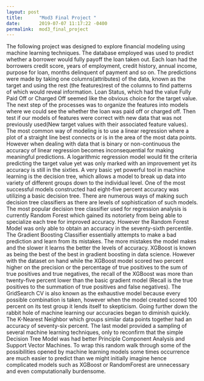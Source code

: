 ```yaml
---
layout: post
title:      "Mod3 Final Project "
date:       2019-07-07 11:17:22 -0400
permalink:  mod3_final_project
---
```


  The following project was designed to explore financial modeling using machine learning techniques. The database employed was used to predict whether a borrower would fully payoff the loan taken out. Each loan had the borrowers credit score, years of employment, credit history, annual income, purpose for loan, months delinquent of payment and so on. The predictions were made by taking one columns(attributes) of the data, known as the target and using the rest (the features)rest of the columns to find patterns of which would reveal information. Loan Status, which had the value Fully Paid Off or Charged Off seemed like the obvious choice for the target value.
The next step of the processes was to organize the features into models where we could see the whether the loan was paid off or charged off. Then test if our models of features were correct with new data that was not previously used(New target values with their associated feature values). The most common way of modeling is to use a linear regression where a plot of a straight line best connects or is in the area of the most data points. However when dealing with data that is binary or non-continuous the accuracy of linear regression becomes inconsequential for making meaningful predictions. A logarithmic regression model would fit the criteria predicting the target value yet was only marked with an improvement yet its accuracy is still in the sixties.
A very basic yet powerful tool in machine learning is the decision tree, which allows a model to break up data into variety of different groups down to the individual level. One of the most successful models constructed had eight-five percent accuracy was utilizing a basic decision tree. There are numerous ways of making such decision tree classifiers as there are levels of sophistication of such models. The most popular decision tree classifier used for regression analysis is currently Random Forest which gained its notoriety from being able to specialize each tree for improved accuracy. However the Random Forest Model was only able to obtain an accuracy in the seventy-sixth percentile.
The Gradient Boosting Classifier essentially attempts to make a bad prediction and learn from its mistakes. The more mistakes the model makes and the slower it learns the better the levels of accuracy. XGBoost is known as being the best of the best in gradient boosting in data science. However with the dataset on hand while the XGBoost model scored two percent higher on the precision or the percentage of true positives to the sum of true positives and true negatives, the recall of the XGBoost was more than twenty-five percent lower than the basic gradient model (Recall is the true positives to the summation of true positives and false negatives).
The GridSearch CV is also known as the exhaustive model because every possible combination is taken, however when the model created scored 100 percent on its test group it lends itself to skepticism. Going further down the rabbit hole of machine learning our accuracies began to diminish quickly. The K-Nearest Neighbor which groups similar data points together had an accuracy of seventy-six percent. The last model provided a sampling of several machine learning techniques, only to reconfirm that the simple Decision Tree Model was had better Principle Component Analysis and Support Vector Machines. To wrap this random walk through some of the possibilities opened by machine learning models some times occurrence are much easier to predict than we might initially imagine hence complicated models such as XGBoost or RandomForest are unnecessary and even computationally burdensome.
